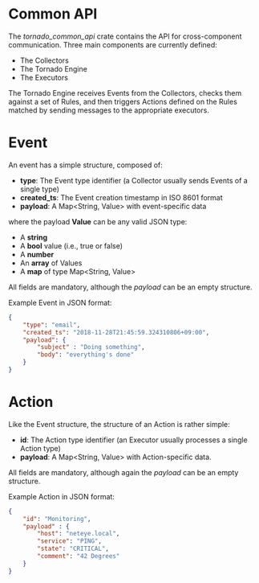 # Common API

The *tornado_common_api* crate contains the API for cross-component communication.
Three main components are currently defined: 
- The Collectors 
- The Tornado Engine 
- The Executors

The Tornado Engine receives Events from the Collectors, checks them against a set of Rules, and
then triggers Actions defined on the Rules matched by sending messages to the appropriate executors.


# Event

An event has a simple structure, composed of:

- __type__:  The Event type identifier (a Collector usually sends Events of a single type)
- __created_ts__:  The Event creation timestamp in ISO 8601 format
- __payload__:  A Map<String, Value> with event-specific data

where the payload __Value__ can be any valid JSON type:
- A __string__
- A __bool__ value (i.e., true or false)
- A __number__ 
- An __array__ of Values
- A __map__ of type Map<String, Value>

All fields are mandatory, although the _payload_ can be an empty structure.

Example Event in JSON format:
```json
{
    "type": "email",
    "created_ts": "2018-11-28T21:45:59.324310806+09:00", 
    "payload": {
        "subject" : "Doing something",
        "body": "everything's done"
    }
}
```



# Action

Like the Event structure, the structure of an Action is rather simple:

- __id__:  The Action type identifier (an Executor usually processes a single Action type)
- __payload__:  A Map<String, Value> with Action-specific data.

All fields are mandatory, although again the _payload_ can be an empty structure.

Example Action in JSON format:
```json
{
    "id": "Monitoring",
    "payload" : {
        "host": "neteye.local",
        "service": "PING",
        "state": "CRITICAL",
        "comment": "42 Degrees"
    }
}

```